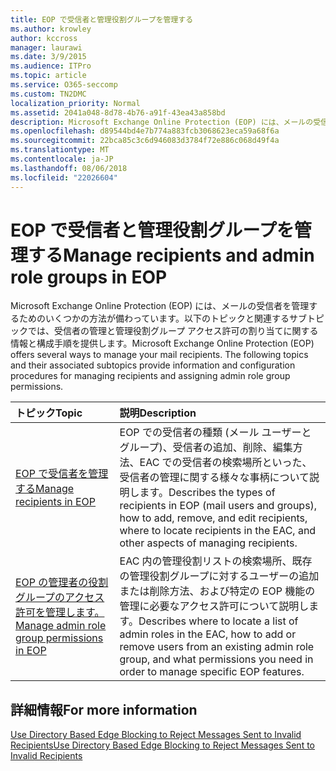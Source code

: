 ```yaml
---
title: EOP で受信者と管理役割グループを管理する
ms.author: krowley
author: kccross
manager: laurawi
ms.date: 3/9/2015
ms.audience: ITPro
ms.topic: article
ms.service: O365-seccomp
ms.custom: TN2DMC
localization_priority: Normal
ms.assetid: 2041a048-8d78-4b76-a91f-43ea43a858bd
description: Microsoft Exchange Online Protection (EOP) には、メールの受信者を管理するためのいくつかの方法が備わっています。以下のトピックと関連するサブトピックでは、受信者の管理と管理役割グループ アクセス許可の割り当てに関する情報と構成手順を提供します。
ms.openlocfilehash: d89544bd4e7b774a883fcb3068623eca59a68f6a
ms.sourcegitcommit: 22bca85c3c6d946083d3784f72e886c068d49f4a
ms.translationtype: MT
ms.contentlocale: ja-JP
ms.lasthandoff: 08/06/2018
ms.locfileid: "22026604"
---
```

# <a name="manage-recipients-and-admin-role-groups-in-eop"></a><span data-ttu-id="57d2a-104">EOP で受信者と管理役割グループを管理する</span><span class="sxs-lookup"><span data-stu-id="57d2a-104">Manage recipients and admin role groups in EOP</span></span>

<span data-ttu-id="57d2a-p102">Microsoft Exchange Online Protection (EOP) には、メールの受信者を管理するためのいくつかの方法が備わっています。以下のトピックと関連するサブトピックでは、受信者の管理と管理役割グループ アクセス許可の割り当てに関する情報と構成手順を提供します。</span><span class="sxs-lookup"><span data-stu-id="57d2a-p102">Microsoft Exchange Online Protection (EOP) offers several ways to manage your mail recipients. The following topics and their associated subtopics provide information and configuration procedures for managing recipients and assigning admin role group permissions.</span></span>
  
|<span data-ttu-id="57d2a-107">**トピック**</span><span class="sxs-lookup"><span data-stu-id="57d2a-107">**Topic**</span></span>|<span data-ttu-id="57d2a-108">**説明**</span><span class="sxs-lookup"><span data-stu-id="57d2a-108">**Description**</span></span>|
|:-----|:-----|
|[<span data-ttu-id="57d2a-109">EOP で受信者を管理する</span><span class="sxs-lookup"><span data-stu-id="57d2a-109">Manage recipients in EOP</span></span>](manage-recipients-in-eop.md) <br/> |<span data-ttu-id="57d2a-110">EOP での受信者の種類 (メール ユーザーとグループ)、受信者の追加、削除、編集方法、EAC での受信者の検索場所といった、受信者の管理に関する様々な事柄について説明します。</span><span class="sxs-lookup"><span data-stu-id="57d2a-110">Describes the types of recipients in EOP (mail users and groups), how to add, remove, and edit recipients, where to locate recipients in the EAC, and other aspects of managing recipients.</span></span>  <br/> |
|[<span data-ttu-id="57d2a-111">EOP の管理者の役割グループのアクセス許可を管理します。</span><span class="sxs-lookup"><span data-stu-id="57d2a-111">Manage admin role group permissions in EOP</span></span>](manage-admin-role-group-permissions-in-eop.md) <br/> |<span data-ttu-id="57d2a-112">EAC 内の管理役割リストの検索場所、既存の管理役割グループに対するユーザーの追加または削除方法、および特定の EOP 機能の管理に必要なアクセス許可について説明します。</span><span class="sxs-lookup"><span data-stu-id="57d2a-112">Describes where to locate a list of admin roles in the EAC, how to add or remove users from an existing admin role group, and what permissions you need in order to manage specific EOP features.</span></span>  <br/> |
   
## <a name="for-more-information"></a><span data-ttu-id="57d2a-113">詳細情報</span><span class="sxs-lookup"><span data-stu-id="57d2a-113">For more information</span></span>

[<span data-ttu-id="57d2a-114">Use Directory Based Edge Blocking to Reject Messages Sent to Invalid Recipients</span><span class="sxs-lookup"><span data-stu-id="57d2a-114">Use Directory Based Edge Blocking to Reject Messages Sent to Invalid Recipients</span></span>](http://technet.microsoft.com/library/ca7b7416-92ed-40ad-abdb-695be46ea2e4.aspx)
  

